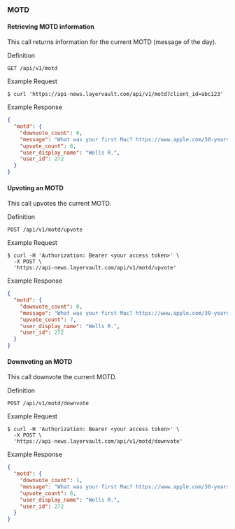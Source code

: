 ### MOTD

#### Retrieving MOTD information

This call returns information for the current MOTD (message of the day).

 Definition

    GET /api/v1/motd

 Example Request

```shell
$ curl 'https://api-news.layervault.com/api/v1/motd?client_id=abc123'
```

 Example Response

```json
{
  "motd": {
    "downvote_count": 0,
    "message": "What was your first Mac? https://www.apple.com/30-years/your-first-mac/",
    "upvote_count": 6,
    "user_display_name": "Wells R.",
    "user_id": 272
  }
}
```

#### Upvoting an MOTD

This call upvotes the current MOTD.

Definition

    POST /api/v1/motd/upvote

 Example Request

```shell
$ curl -H 'Authorization: Bearer <your access token>' \
  -X POST \
  'https://api-news.layervault.com/api/v1/motd/upvote'
```

 Example Response

```json
{
  "motd": {
    "downvote_count": 0,
    "message": "What was your first Mac? https://www.apple.com/30-years/your-first-mac/",
    "upvote_count": 7,
    "user_display_name": "Wells R.",
    "user_id": 272
  }
}
```

#### Downvoting an MOTD

This call downvote the current MOTD.

Definition

    POST /api/v1/motd/downvote

 Example Request

```shell
$ curl -H 'Authorization: Bearer <your access token>' \
  -X POST \
  'https://api-news.layervault.com/api/v1/motd/downvote'
```

 Example Response

```json
{
  "motd": {
    "downvote_count": 1,
    "message": "What was your first Mac? https://www.apple.com/30-years/your-first-mac/",
    "upvote_count": 6,
    "user_display_name": "Wells R.",
    "user_id": 272
  }
}
```
